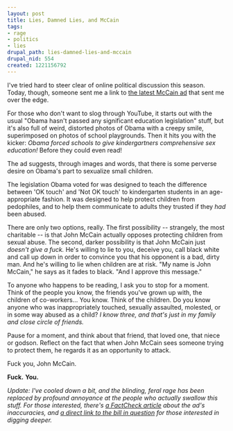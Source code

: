 ```yaml
--- 
layout: post
title: Lies, Damned Lies, and McCain
tags: 
- rage
- politics
- lies
drupal_path: lies-damned-lies-and-mccain
drupal_nid: 554
created: 1221156792
---
```

I've tried hard to steer clear of online political discussion this season. Today, though, someone sent me a link to <a href="http://www.youtube.com/watch?v=uVLQhRiEXZs">the latest McCain ad</a> that sent me over the edge.



For those who don't want to slog through YouTube, it starts out with the usual "Obama hasn't passed any significant education legislation" stuff, but it's also full of weird, distorted photos of Obama with a creepy smile, superimposed on photos of school playgrounds. Then it hits you with the kicker: <em>Obama forced schools to give kindergartners comprehensive sex education!</em> Before they could even read!

<!--break-->



The ad suggests, through images and words, that there is some perverse desire on Obama's part to sexualize small children.



The legislation Obama voted for was designed to teach the difference between 'OK touch' and 'Not OK touch' to kindergarten students in an age-appropriate fashion. It was designed to help protect children from pedophiles, and to help them communicate to adults they trusted if they <em>had</em> been abused.



There are only two options, really. The first possibility -- strangely, the most charitable -- is that John McCain actually opposes protecting children from sexual abuse. The second, darker possibility is that John McCain just <em>doesn't give a fuck.</em> He's willing to lie to you, deceive you, call black white and call up down in order to convince you that his opponent is a bad, dirty man. And he's willing to lie when children are at risk. "My name is John McCain," he says as it fades to black. "And I approve this message."



To anyone who happens to be reading, I ask you to stop for a moment. Think of the people you know, the friends you've grown up with, the children of co-workers... You know. Think of the children. Do you know anyone who was inappropriately touched, sexually assaulted, molested, or in some way abused as a child? <em>I know three, and that's just in my family and close circle of friends.</em>



Pause for a moment, and think about that friend, that loved one, that niece or godson. Reflect on the fact that when John McCain sees someone trying to protect them, he regards it as an opportunity to attack.



Fuck you, John McCain.



<strong>Fuck.</strong> <strong>You.</strong>



<em>Update: I've cooled down a bit, and the blinding, feral rage has been replaced by profound annoyance at the people who actually swallow this stuff. For those interested, there's <a href="http://www.factcheck.org/elections-2008/off_base_on_sex_ed.html">a FactCheck article</a> about the ad's inaccuracies, and <a href="http://www.ilga.gov/legislation/fulltext.asp?DocName=&SessionId=3&GA=93&DocTypeId=SB&DocNum=99&GAID=3&LegID=734&SpecSess=&Session=">a direct link to the bill in question</a> for those interested in digging deeper.</em>
